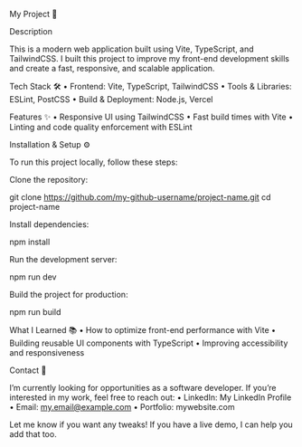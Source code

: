 My Project 🚀

Description

This is a modern web application built using Vite, TypeScript, and TailwindCSS. I built this project to improve my front-end development skills and create a fast, responsive, and scalable application.

Tech Stack 🛠
	•	Frontend: Vite, TypeScript, TailwindCSS
	•	Tools & Libraries: ESLint, PostCSS
	•	Build & Deployment: Node.js, Vercel

Features ✨
	•	Responsive UI using TailwindCSS
	•	Fast build times with Vite
	•	Linting and code quality enforcement with ESLint

Installation & Setup ⚙️

To run this project locally, follow these steps:

Clone the repository:

git clone https://github.com/my-github-username/project-name.git
cd project-name

Install dependencies:

npm install

Run the development server:

npm run dev

Build the project for production:

npm run build

What I Learned 📚
	•	How to optimize front-end performance with Vite
	•	Building reusable UI components with TypeScript
	•	Improving accessibility and responsiveness

Contact 📩

I’m currently looking for opportunities as a software developer. If you’re interested in my work, feel free to reach out:
	•	LinkedIn: My LinkedIn Profile
	•	Email: my.email@example.com
	•	Portfolio: mywebsite.com

Let me know if you want any tweaks! If you have a live demo, I can help you add that too.
